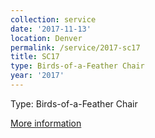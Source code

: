 ```yaml
---
collection: service
date: '2017-11-13'
location: Denver
permalink: /service/2017-sc17
title: SC17
type: Birds-of-a-Feather Chair
year: '2017'
---
```


Type: Birds-of-a-Feather Chair

[More information](http://sc17.supercomputing.org/)
